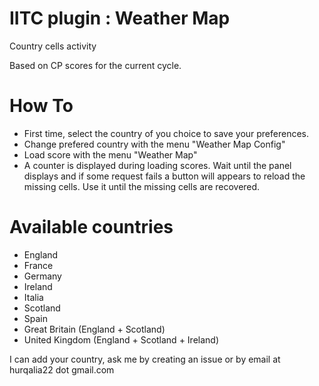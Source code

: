 # IITC plugin : Weather Map

 Country cells activity

 Based on CP scores for the current cycle.

# How To

 - First time, select the country of you choice to save your preferences.
  - Change prefered country with the menu "Weather Map Config"
 - Load score with the menu "Weather Map"
  - A counter is displayed during loading scores. Wait until the panel displays and if some request fails a button will appears to reload the missing cells. Use it until the missing cells are recovered.

# Available countries
 - England
 - France
 - Germany
 - Ireland
 - Italia
 - Scotland
 - Spain
 - Great Britain (England + Scotland)
 - United Kingdom (England + Scotland + Ireland)

I can add your country, ask me by creating an issue or by email at hurqalia22 dot gmail.com
